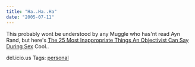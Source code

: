 ```yaml
---
title: "Ha..Ha..Ha"
date: "2005-07-11"
---
```


This probably wont be understood by any Muggle who has'nt read Ayn Rand, but here's [The 25 Most Inappropriate Things An Objectivist Can Say During Sex](http://www.savethehumans.com/instantgrat/thelist/objectivist_sex/index.shtml) Cool..

del.icio.us Tags: [personal](http://del.icio.us/sss8ue/personal)
